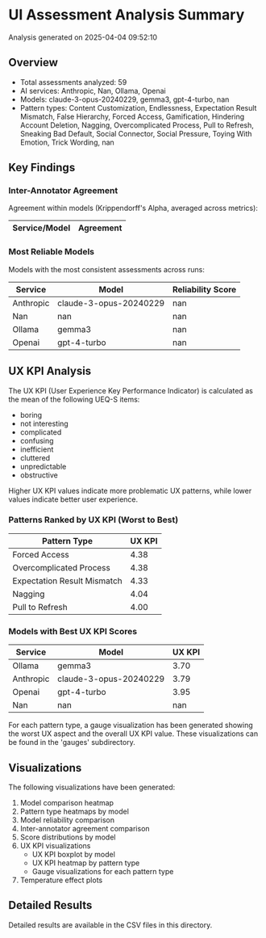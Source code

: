 # UI Assessment Analysis Summary

Analysis generated on 2025-04-04 09:52:10

## Overview

- Total assessments analyzed: 59
- AI services: Anthropic, Nan, Ollama, Openai
- Models: claude-3-opus-20240229, gemma3, gpt-4-turbo, nan
- Pattern types: Content Customization, Endlessness, Expectation Result Mismatch, False Hierarchy, Forced Access, Gamification, Hindering Account Deletion, Nagging, Overcomplicated Process, Pull to Refresh, Sneaking Bad Default, Social Connector, Social Pressure, Toying With Emotion, Trick Wording, nan

## Key Findings

### Inter-Annotator Agreement

Agreement within models (Krippendorff's Alpha, averaged across metrics):

| Service/Model | Agreement |
|---------------|----------|

### Most Reliable Models

Models with the most consistent assessments across runs:

| Service | Model | Reliability Score |
|---------|-------|------------------|
| Anthropic | claude-3-opus-20240229 | nan |
| Nan | nan | nan |
| Ollama | gemma3 | nan |
| Openai | gpt-4-turbo | nan |


## UX KPI Analysis

The UX KPI (User Experience Key Performance Indicator) is calculated as the mean of the following UEQ-S items:
- boring
- not interesting
- complicated
- confusing
- inefficient
- cluttered
- unpredictable
- obstructive

Higher UX KPI values indicate more problematic UX patterns, while lower values indicate better user experience.

### Patterns Ranked by UX KPI (Worst to Best)

| Pattern Type | UX KPI |
|-------------|-------|
| Forced Access | 4.38 |
| Overcomplicated Process | 4.38 |
| Expectation Result Mismatch | 4.33 |
| Nagging | 4.04 |
| Pull to Refresh | 4.00 |

### Models with Best UX KPI Scores

| Service | Model | UX KPI |
|---------|-------|-------|
| Ollama | gemma3 | 3.70 |
| Anthropic | claude-3-opus-20240229 | 3.79 |
| Openai | gpt-4-turbo | 3.95 |
| Nan | nan | nan |

For each pattern type, a gauge visualization has been generated showing the worst UX aspect and the overall UX KPI value. These visualizations can be found in the 'gauges' subdirectory.

## Visualizations

The following visualizations have been generated:

1. Model comparison heatmap
2. Pattern type heatmaps by model
3. Model reliability comparison
4. Inter-annotator agreement comparison
8. Score distributions by model
9. UX KPI visualizations
   - UX KPI boxplot by model
   - UX KPI heatmap by pattern type
   - Gauge visualizations for each pattern type
10. Temperature effect plots

## Detailed Results

Detailed results are available in the CSV files in this directory.

